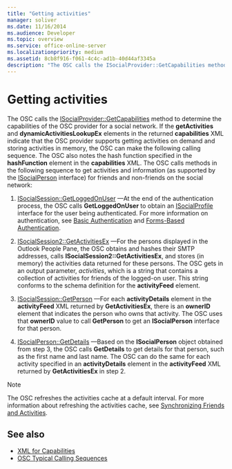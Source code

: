```yaml
---
title: "Getting activities"
manager: soliver
ms.date: 11/16/2014
ms.audience: Developer
ms.topic: overview
ms.service: office-online-server
ms.localizationpriority: medium
ms.assetid: 8cb8f916-f061-4c4c-ad1b-40d44af3345a
description: "The OSC calls the ISocialProvider::GetCapabilities method to determine the capabilities of the OSC provider for a social network."
---
```


# Getting activities

The OSC calls the [ISocialProvider::GetCapabilities](isocialprovider-getcapabilities.md) method to determine the capabilities of the OSC provider for a social network. If the **getActivities** and **dynamicActivitiesLookupEx** elements in the returned **capabilities** XML indicate that the OSC provider supports getting activities on demand and storing activities in memory, the OSC can make the following calling sequence. The OSC also notes the hash function specified in the **hashFunction** element in the **capabilities** XML. The OSC calls methods in the following sequence to get activities and information (as supported by the [ISocialPerson](isocialpersoniunknown.md) interface) for friends and non-friends on the social network:
  
1. [ISocialSession::GetLoggedOnUser](isocialsession-getloggedonuser.md) —At the end of the authentication process, the OSC calls **GetLoggedOnUser** to obtain an [ISocialProfile](isocialprofileisocialperson.md) interface for the user being authenticated. For more information on authentication, see [Basic Authentication](basic-authentication.md) and [Forms-Based Authentication](forms-based-authentication.md).

2. [ISocialSession2::GetActivitiesEx](isocialsession2-getactivitiesex.md) —For the persons displayed in the Outlook People Pane, the OSC obtains and hashes their SMTP addresses, calls **ISocialSession2::GetActivitiesEx**, and stores (in memory) the activities data returned for these persons. The OSC gets in an output parameter, _activities_, which is a string that contains a collection of activities for friends of the logged-on user. This string conforms to the schema definition for the **activityFeed** element.

3. [ISocialSession::GetPerson](isocialsession-getperson.md) —For each **activityDetails** element in the **activityFeed** XML returned by **GetActivitiesEx**, there is an **ownerID** element that indicates the person who owns that activity. The OSC uses that **ownerID** value to call **GetPerson** to get an **ISocialPerson** interface for that person.

4. [ISocialPerson::GetDetails](isocialperson-getdetails.md) —Based on the **ISocialPerson** object obtained from step 3, the OSC calls **GetDetails** to get details for that person, such as the first name and last name. The OSC can do the same for each activity specified in an **activityDetails** element in the **activityFeed** XML returned by **GetActivitiesEx** in step 2.

> [!NOTE]
> The OSC refreshes the activities cache at a default interval. For more information about refreshing the activities cache, see [Synchronizing Friends and Activities](synchronizing-friends-and-activities.md).
  
## See also

- [XML for Capabilities](xml-for-capabilities.md)
- [OSC Typical Calling Sequences](osc-typical-calling-sequences.md)
